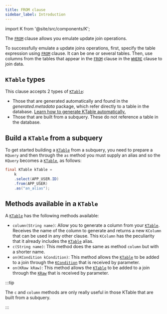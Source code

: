 ```yaml
---
title: FROM clause
sidebar_label: Introduction
---
```


import K from '@site/src/components/K';

The [`FROM`](/docs/update-statement/from/introduction) clause allows you emulate update join operations.

To successfully emulate a update joins operations, first, specify the table expression using [`FROM`](/docs/update-statement/from/introduction) clause. It can be one or several tables.
Then, use columns from the tables that appear in the [`FROM`](/docs/update-statement/from/introduction) clause in the [`WHERE`](/docs/update-statement/where/introduction) clause to join data.

## `KTable` types

This clause accepts 2 types of [`KTable`](/docs/update-statement/update/introduction#ktable-types):

- Those that are generated automatically and found in the _generated.metadata_ package, which refer directly to a table in the database. [Learn how to generate KTable automatically.](/docs/data-manipulation/introduction)
- Those that are built from a subquery. These do not reference a table in the database.

## Build a `KTable` from a subquery

To get started building a [`KTable`](/docs/update-statement/update/introduction#ktable-types) from a subquery, you need to prepare a `KQuery` and then through the `as` method you must supply an alias and so the `KQuery` becomes a [`KTable`](/docs/update-statement/update/introduction#ktable-types), as follows:

```java
final KTable kTable =
    k
    .select(APP_USER.ID)
    .from(APP_USER)
    .as("an_alias");
```

## Methods available in a `KTable`

A [`KTable`](/docs/update-statement/update/introduction#ktable-types) has the following methods available:

- `column(String name)`: Allow you to generate a column from your [`KTable`](/docs/update-statement/update/introduction#ktable-types). Receives the name of the column to generate and returns a new `KColumn` that can be used in any other clause. This `KColumn` has the peculiarity that it already includes the [`KTable`](/docs/update-statement/update/introduction#ktable-types) alias.
- `c(String name)`: This method does the same as method `column` but with a shorter name.
- `on(KCondition kCondition)`: This method allows the [`KTable`](/docs/update-statement/update/introduction#ktable-types) to be added to a join through the [`KCondition`](/docs/misc/kcondition/introduction) that is received by parameter.
- `on(KRaw kRaw)`: This method allows the [`KTable`](/docs/update-statement/update/introduction#ktable-types) to be added to a join through the [`KRaw`](/docs/misc/select-list-values#7-kraw) that is received by parameter.

:::tip

The `c` and `column` methods are only really useful in those KTable that are built from a subquery.

:::